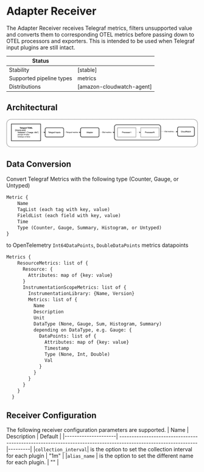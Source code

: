 # Adapter Receiver

The Adapter Receiver receives Telegraf metrics, filters unsupported value
and converts them to corresponding OTEL metrics before passing down to
OTEL processors and exporters. This is intended to be used when Telegraf 
input plugins are still intact.

| Status                   |                          |
| ------------------------ |--------------------------|
| Stability                | [stable]                 |
| Supported pipeline types | metrics                  |
| Distributions            | [amazon-cloudwatch-agent]|


## Architectural
![](Architectural.png)

## Data Conversion
Convert Telegraf Metrics with the following type (Counter, Gauge, or Untyped) 
```
Metric {
    Name
    TagList (each tag with key, value)
    FieldList (each field with key, value) 
    Time
    Type (Counter, Gauge, Summary, Histogram, or Untyped)
}
```

to OpenTelemetry ```Int64DataPoints```, ```DoubleDataPoints``` metrics datapoints
```
Metrics {
    ResourceMetrics: list of {
      Resource: {
        Attributes: map of {key: value}
      }
      InstrumentationScopeMetrics: list of {
        InstrumentationLibrary: {Name, Version}
        Metrics: list of {
          Name
          Description
          Unit
          DataType (None, Gauge, Sum, Histogram, Summary)
          depending on DataType, e.g. Gauge: {
            DataPoints: list of {
              Attributes: map of {key: value}
              Timestamp
              Type (None, Int, Double)
              Val
            }
          }
        }
      }
    }
  }
```

## Receiver Configuration

The following receiver configuration parameters are supported.
| Name                | Description                                                                                                   | Default |
|---------------------| --------------------------------------------------------------------------------------------------------------|---------|
|`collection_interval`| is the option to set the collection interval for each plugin                                                  | "1m"    |
|`alias_name`         | is the option to set the different name for each plugin.                                                      | ""      |         